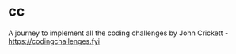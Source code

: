 # cc
A journey to implement all the coding challenges by John Crickett - https://codingchallenges.fyi
